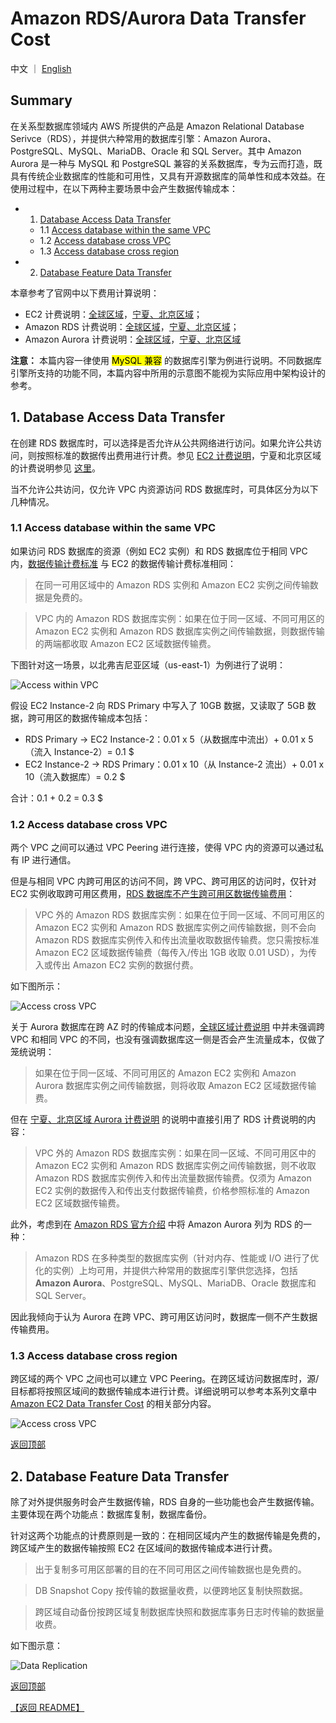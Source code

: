 # Amazon RDS/Aurora Data Transfer Cost

中文 ｜ [English](RDBMS-EN.md)

## Summary

在关系型数据库领域内 AWS 所提供的产品是 Amazon Relational Database Serivce（RDS），并提供六种常用的数据库引擎：Amazon Aurora、PostgreSQL、MySQL、MariaDB、Oracle 和 SQL Server。其中 Amazon Aurora 是一种与 MySQL 和 PostgreSQL 兼容的关系数据库，专为云而打造，既具有传统企业数据库的性能和可用性，又具有开源数据库的简单性和成本效益。在使用过程中，在以下两种主要场景中会产生数据传输成本：  

- 1. [Database Access Data Transfer](#1-database-access-data-transfer)
  - 1.1 [Access database within the same VPC](#11-access-database-within-the-same-vpc)
  - 1.2 [Access database cross VPC](#12-access-database-cross-vpc)
  - 1.3 [Access database cross region](#13-access-database-cross-region)
- 2. [Database Feature Data Transfer](#2-database-feature-data-transfer)

本章参考了官网中以下费用计算说明：

- EC2 计费说明：[全球区域](https://aws.amazon.com/cn/ec2/pricing/on-demand/)，[宁夏、北京区域](https://www.amazonaws.cn/ec2/pricing/)；
- Amazon RDS 计费说明：[全球区域](https://aws.amazon.com/cn/rds/pricing/)，[宁夏、北京区域](https://www.amazonaws.cn/rds/pricing/)；
- Amazon Aurora 计费说明：[全球区域](https://aws.amazon.com/cn/rds/aurora/pricing/)，[宁夏、北京区域](https://www.amazonaws.cn/rds/aurora/pricing/)

**注意：** 本篇内容一律使用 <mark>MySQL 兼容</mark> 的数据库引擎为例进行说明。不同数据库引擎所支持的功能不同，本篇内容中所用的示意图不能视为实际应用中架构设计的参考。

## 1. Database Access Data Transfer

在创建 RDS 数据库时，可以选择是否允许从公共网络进行访问。如果允许公共访问，则按照标准的数据传出费用进行计费。参见 [EC2 计费说明](https://aws.amazon.com/cn/ec2/pricing/on-demand/)，宁夏和北京区域的计费说明参见 [这里](https://www.amazonaws.cn/ec2/pricing/)。

当不允许公共访问，仅允许 VPC 内资源访问 RDS 数据库时，可具体区分为以下几种情况。

### 1.1 Access database within the same VPC

如果访问 RDS 数据库的资源（例如 EC2 实例）和 RDS 数据库位于相同 VPC 内，[数据传输计费标准](https://aws.amazon.com/cn/rds/mysql/pricing/) 与 EC2 的数据传输计费标准相同：

>在同一可用区域中的 Amazon RDS 实例和 Amazon EC2 实例之间传输数据是免费的。

>VPC 内的 Amazon RDS 数据库实例：如果在位于同一区域、不同可用区的 Amazon EC2 实例和 Amazon RDS 数据库实例之间传输数据，则数据传输的两端都收取 Amazon EC2 区域数据传输费。

下图针对这一场景，以北弗吉尼亚区域（us-east-1）为例进行了说明：

![Access within VPC](png/01.01-Access-within-VPC.png)

假设 EC2 Instance-2 向 RDS Primary 中写入了 10GB 数据，又读取了 5GB 数据，跨可用区的数据传输成本包括：

- RDS Primary -> EC2 Instance-2：0.01 x 5（从数据库中流出）+ 0.01 x 5（流入 Instance-2）= 0.1 $
- EC2 Instance-2 -> RDS Primary：0.01 x 10（从 Instance-2 流出）+ 0.01 x 10（流入数据库）= 0.2 $

合计：0.1 + 0.2 = 0.3 $

### 1.2 Access database cross VPC

两个 VPC 之间可以通过 VPC Peering 进行连接，使得 VPC 内的资源可以通过私有 IP 进行通信。

但是与相同 VPC 内跨可用区的访问不同，跨 VPC、跨可用区的访问时，仅针对 EC2 实例收取跨可用区费用，[RDS 数据库不产生跨可用区数据传输费用](https://aws.amazon.com/cn/rds/mysql/pricing/)：

>VPC 外的 Amazon RDS 数据库实例：如果在位于同一区域、不同可用区的 Amazon EC2 实例和 Amazon RDS 数据库实例之间传输数据，则不会向 Amazon RDS 数据库实例传入和传出流量收取数据传输费。您只需按标准 Amazon EC2 区域数据传输费（每传入/传出 1GB 收取 0.01 USD），为传入或传出 Amazon EC2 实例的数据付费。

如下图所示：

![Access cross VPC](png/01.02-Access-cross-VPC-RDS.png)

关于 Aurora 数据库在跨 AZ 时的传输成本问题，[全球区域计费说明](https://aws.amazon.com/cn/rds/aurora/pricing/) 中并未强调跨 VPC 和相同 VPC 的不同，也没有强调数据库这一侧是否会产生流量成本，仅做了笼统说明：

>如果在位于同一区域、不同可用区的 Amazon EC2 实例和 Amazon Aurora 数据库实例之间传输数据，则将收取 Amazon EC2 区域数据传输费。

但在 [宁夏、北京区域 Aurora 计费说明](https://www.amazonaws.cn/rds/aurora/pricing/) 的说明中直接引用了 RDS 计费说明的内容：

>VPC 外的 Amazon RDS 数据库实例：如果在同一区域、不同可用区中的 Amazon EC2 实例和 Amazon RDS 数据库实例之间传输数据，则不收取 Amazon RDS 数据库实例传入和传出流量数据传输费。仅须为 Amazon EC2 实例的数据传入和传出支付数据传输费，价格参照标准的 Amazon EC2 区域数据传输费。

此外，考虑到在 [Amazon RDS 官方介绍](https://aws.amazon.com/cn/rds/) 中将 Amazon Aurora 列为 RDS 的一种：

>Amazon RDS 在多种类型的数据库实例（针对内存、性能或 I/O 进行了优化的实例）上均可用，并提供六种常用的数据库引擎供您选择，包括 **Amazon Aurora**、PostgreSQL、MySQL、MariaDB、Oracle 数据库和 SQL Server。

因此我倾向于认为 Aurora 在跨 VPC、跨可用区访问时，数据库一侧不产生数据传输费用。

### 1.3 Access database cross region

跨区域的两个 VPC 之间也可以建立 VPC Peering。在跨区域访问数据库时，源/目标都将按照区域间的数据传输成本进行计费。详细说明可以参考本系列文章中 [Amazon EC2 Data Transfer Cost](../../Compute/EC2/EC2-CN.md#43-%E5%BD%93-ec2-%E5%AE%9E%E4%BE%8B%E5%A4%84%E4%BA%8E%E4%B8%8D%E5%90%8C%E5%8C%BA%E5%9F%9F%E6%97%B6) 的相关部分内容。

![Access cross VPC](png/01.03-Access-cross-Region.png)

[返回顶部](#Summary)

## 2. Database Feature Data Transfer

除了对外提供服务时会产生数据传输，RDS 自身的一些功能也会产生数据传输。主要体现在两个功能点：数据库复制，数据库备份。

针对这两个功能点的计费原则是一致的：在相同区域内产生的数据传输是免费的，跨区域产生的数据传输按照 EC2 在区域间的数据传输成本进行计费。

>出于复制多可用区部署的目的在不同可用区之间传输数据也是免费的。

>DB Snapshot Copy 按传输的数据量收费，以便跨地区复制快照数据。

>跨区域自动备份按跨区域复制数据库快照和数据库事务日志时传输的数据量收费。

如下图示意：

![Data Replication](png/02.data-replication.png)

[返回顶部](#Summary)

[【返回 README】](../../README.md)
